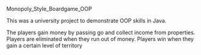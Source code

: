 Monopoly_Style_Boardgame_OOP

This was a university project to demonstrate OOP skills in Java. 

The players gain money by passing go and collect income from properties. 
Players are eliminated when they run out of money.
Players win when they gain a certain level of territory 
